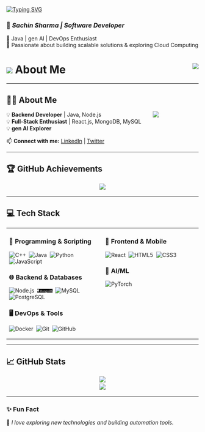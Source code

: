 [![Typing SVG](https://readme-typing-svg.herokuapp.com?font=Noto+Sans+Devanagari&weight=500&size=24&pause=1000&color=F78C3EE0&background=FFD49D00&width=435&lines=+%E0%A4%A8%E0%A4%AE%E0%A4%B8%E0%A5%8D%E0%A4%A4%E0%A5%87%2C+%E0%A4%B8%E0%A5%8D%E0%A4%B5%E0%A4%BE%E0%A4%97%E0%A4%A4%E0%A4%AE%E0%A5%8D)](https://git.io/typing-svg)

### 🚀 ***Sachin Sharma | Software Developer***
🔹 Java | gen AI | DevOps Enthusiast  
🔹 Passionate about building scalable solutions & exploring Cloud Computing  

<div>
  <h1>
    <img src="about_me.gif" width="50px"><b> About Me </b>
  <img align="right" src="https://visitor-badge.laobi.icu/badge?page_id=sachiin0209.sachiin0209">
</h1>
</div>

---
## 👨‍💻 About Me  
<img align="right" src="https://github.com/sachiin0209/assets/blob/main/about_me.gif" width="120px">

💡 **Backend Developer** | Java, Node.js  
💡 **Full-Stack Enthusiast** | React.js, MongoDB, MySQL  
💡 **gen AI Explorer**

📫 **Connect with me:** [LinkedIn](https://www.linkedin.com/in/sachin-sharma-218746250/) | [Twitter](https://x.com/navgupta1302)  

---

## 🏆 GitHub Achievements  
<div align="center">  
  <img src="https://github-trophy.vercel.app/?username=sachiin0209&margin-w=10&theme=radical">
</div>  

---


## 💻 Tech Stack  

<table>
<tr>
<td width="50%" valign="top">
  
### 🚀 Programming & Scripting  

<img src="https://img.icons8.com/ios/50/ffffff/c-plus-plus-logo.png" width="40" alt="C++">&nbsp;
<img src="https://img.icons8.com/ios/50/ffffff/java-coffee-cup-logo.png" width="40" alt="Java">&nbsp;
<img src="https://img.icons8.com/ios/50/ffffff/python.png" width="40" alt="Python">&nbsp;
<img src="https://img.icons8.com/ios/50/ffffff/javascript.png" width="40" alt="JavaScript">&nbsp;
### 🌐 Backend & Databases  


<img src="https://img.icons8.com/ios/50/ffffff/node-js.png" width="40" alt="Node.js">&nbsp;
<img src="https://github.com/Navneetg2003/assets/blob/main/mongodb.png?raw=true" width="40" alt="MongoDB">&nbsp;
<img src="https://img.icons8.com/ios/50/ffffff/mysql.png" width="40" alt="MySQL">&nbsp;
<img src="https://img.icons8.com/?size=100&id=25010&format=png&color=ffffff" width="40" alt="PostgreSQL">&nbsp;
### 🖥️ DevOps & Tools  

<img src="https://img.icons8.com/ios/50/ffffff/docker.png" width="40" alt="Docker">&nbsp;
<img src="https://img.icons8.com/ios/50/ffffff/git.png" width="40" alt="Git">&nbsp;
<img src="https://img.icons8.com/ios/50/ffffff/github.png" width="40" alt="GitHub">&nbsp;

</td> <td width="50%" valign="top">

### 🎨 Frontend & Mobile  

<img src="https://img.icons8.com/ios/50/ffffff/react-native.png" width="40" alt="React">&nbsp;
<img src="https://img.icons8.com/ios/50/ffffff/html-5.png" width="40" alt="HTML5">&nbsp;
<img src="https://img.icons8.com/ios/50/ffffff/css3.png" width="40" alt="CSS3">&nbsp;

### 🤖 AI/ML  

<img src="https://img.icons8.com/ios/50/ffffff/pytorch.png" width="40" alt="PyTorch">&nbsp;

</td>
</tr>
</table>

---

## 📈 GitHub Stats  

<div align="center">
  <img src="https://github-readme-stats.vercel.app/api?username=sachiin0209&show_icons=true&theme=radical&hide=issues">
  <br>
  <img src="https://github-readme-streak-stats.herokuapp.com/?user=sachiin0209&theme=radical">
</div>  

---

### ✨ Fun Fact  
📌 _I love exploring new technologies and building automation tools._  

